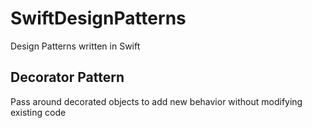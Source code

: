 # SwiftDesignPatterns
Design Patterns written in Swift

## Decorator Pattern
Pass around decorated objects to add new behavior without modifying existing code
